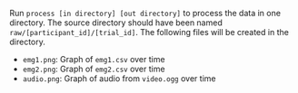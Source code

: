 Run `process [in directory] [out directory]` to process the data in one
directory. The source directory should have been named
`raw/[participant_id]/[trial_id]`. The following files will be created in the
directory.

* `emg1.png`: Graph of `emg1.csv` over time
* `emg2.png`: Graph of `emg2.csv` over time
* `audio.png`: Graph of audio from `video.ogg` over time
